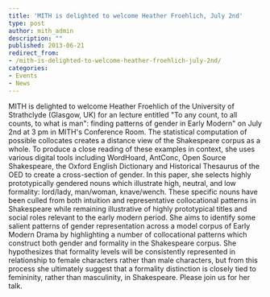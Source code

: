 ```yaml
---
title: 'MITH is delighted to welcome Heather Froehlich, July 2nd'
type: post
author: mith_admin
description: ""
published: 2013-06-21
redirect_from: 
- /mith-is-delighted-to-welcome-heather-froehlich-july-2nd/
categories:
- Events
- News
---
```

MITH is delighted to welcome Heather Froehlich of the University of Strathclyde (Glasgow, UK) for an lecture entitled "To any count, to all counts, to what is man": finding patterns of gender in Early Modern" on July 2nd at 3 pm in MITH's Conference Room. The statistical computation of possible collocates creates a distance view of the Shakespeare corpus as a whole. To produce a close reading of these examples in context, she uses various digital tools including WordHoard, AntConc, Open Source Shakespeare, the Oxford English Dictionary and Historical Thesaurus of the OED to create a cross-section of gender. In this paper, she selects highly prototypically gendered nouns which illustrate high, neutral, and low formality: lord/lady, man/woman, knave/wench. These specific nouns have been culled from both intuition and representative collocational patterns in Shakespeare while remaining illustrative of highly prototypical titles and social roles relevant to the early modern period. She aims to identify some salient patterns of gender representation across a model corpus of Early Modern Drama by highlighting a number of collocational patterns which construct both gender and formality in the Shakespeare corpus. She hypothesizes that formality levels will be consistently represented in relationship to female characters rather than male characters, but from this process she ultimately suggest that a formality distinction is closely tied to femininity, rather than masculinity, in Shakespeare. Please join us for her talk.
